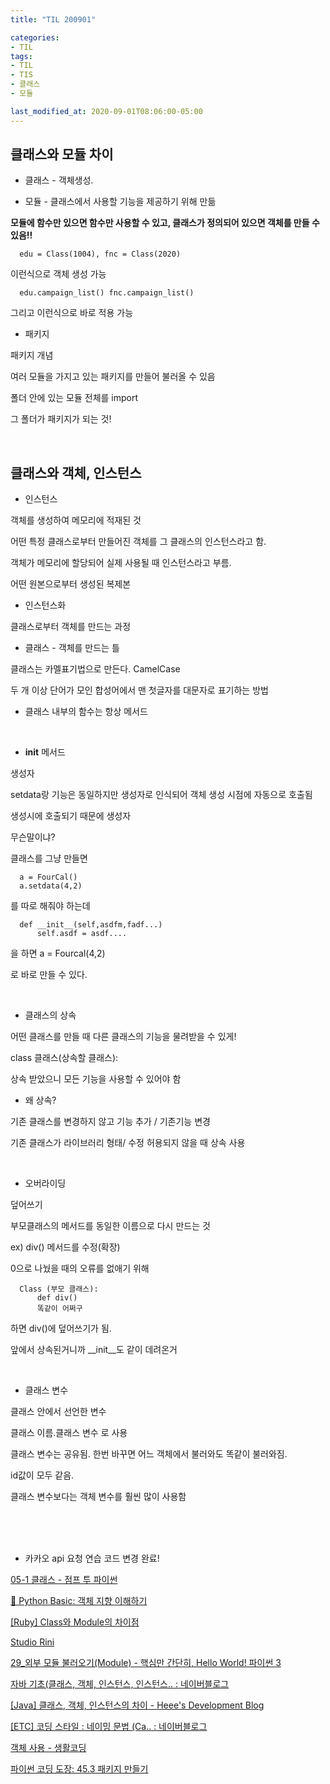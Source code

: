 ```yaml
---
title: "TIL 200901"

categories:
- TIL
tags:
- TIL
- TIS
- 클래스
- 모듈

last_modified_at: 2020-09-01T08:06:00-05:00
---
```


## 클래스와 모듈 차이

* 클래스 - 객체생성. 

* 모듈 - 클래스에서 사용할 기능을 제공하기 위해 만듦

**모듈에 함수만 있으면 함수만 사용할 수 있고, 클래스가 정의되어 있으면 객체를 만들 수 있음!!**

      edu = Class(1004), fnc = Class(2020) 

이런식으로 객체 생성 가능

      edu.campaign_list() fnc.campaign_list() 
      
그리고 이런식으로 바로 적용 가능 


* 패키지

패키지 개념

여러 모듈을 가지고 있는 패키지를 만들어 불러올 수 있음

폴더 안에 있는 모듈 전체를 import

그 폴더가 패키지가 되는 것!

<br/>

## 클래스와 객체, 인스턴스

* 인스턴스

객체를 생성하여 메모리에 적재된 것

어떤 특정 클래스로부터 만들어진 객체를 그 클래스의 인스턴스라고 함.

객체가 메모리에 할당되어 실제 사용될 때 인스턴스라고 부름.

어떤 원본으로부터 생성된 복제본

* 인스턴스화

클래스로부터 객체를 만드는 과정

* 클래스 - 객체를 만드는 틀

클래스는 카멜표기법으로 만든다. CamelCase

두 개 이상 단어가 모인 합성어에서 맨 첫글자를 대문자로 표기하는 방법

* 클래스 내부의 함수는 항상 메서드

<br/>

* __init__ 메서드

생성자

setdata랑 기능은 동일하지만 생성자로 인식되어 객체 생성 시점에 자동으로 호출됨

생성시에 호출되기 때문에 생성자

무슨말이냐?

클래스를 그냥 만들면 

      a = FourCal()
      a.setdata(4,2)

를 따로 해줘야 하는데

      def __init__(self,asdfm,fadf...)
          self.asdf = asdf....
을 하면
      a = Fourcal(4,2)

로 바로 만들 수 있다.

<br/>

* 클래스의 상속

어떤 클래스를 만들 때 다른 클래스의 기능을 물려받을 수 있게!

class 클래스(상속할 클래스):

상속 받았으니 모든 기능을 사용할 수 있어야 함

* 왜 상속?

기존 클래스를 변경하지 않고 기능 추가 / 기존기능 변경

기존 클래스가 라이브러리 형태/ 수정 허용되지 않을 때 상속 사용

<br/>

* 오버라이딩 

덮어쓰기

부모클래스의 메서드를 동일한 이름으로 다시 만드는 것

ex) div() 메서드를 수정(확장)

0으로 나눴을 때의 오류를 없애기 위해

      Class (부모 클래스):
          def div()
          똑같이 어쩌구

하면 div()에 덮어쓰기가 됨.

앞에서 상속된거니까 __init__도 같이 데려온거

<br/>

* 클래스 변수

클래스 안에서 선언한 변수

클래스 이름.클래스 변수 로 사용

클래스 변수는 공유됨. 한번 바꾸면 어느 객체에서 불러와도 똑같이 불러와짐.

id값이 모두 같음.

클래스 변수보다는 객체 변수를 훨씬 많이 사용함


<br/>
<br/>
<br/>


* 카카오 api 요청 연습 코드 변경 완료!





[05-1 클래스 - 점프 투 파이썬](https://wikidocs.net/28)

[🐥 Python Basic: 객체 지향 이해하기](https://velog.io/@matisse/Python-1.-%EA%B0%9D%EC%B2%B4-%EC%A7%80%ED%96%A5-%EC%9D%B4%ED%95%B4%ED%95%98%EA%B8%B0)

[[Ruby] Class와 Module의 차이점](https://www.morolog.dev/entry/Ruby-Class%EC%99%80-Module%EC%9D%98-%EC%B0%A8%EC%9D%B4%EC%A0%90)

[Studio Rini](http://egloos.zum.com/riniblog/v/981293)

[29_외부 모듈 불러오기(Module) - 핵심만 간단히, Hello World! 파이썬 3](https://wikidocs.net/21132)

[자바 기초(클래스, 객체, 인스턴스, 인스턴스.. : 네이버블로그](https://blog.naver.com/hhw1990/221360695920)

[[Java] 클래스, 객체, 인스턴스의 차이 - Heee's Development Blog](https://gmlwjd9405.github.io/2018/09/17/class-object-instance.html)

[[ETC] 코딩 스타일 : 네이밍 문법 (Ca.. : 네이버블로그](http://blog.naver.com/ege1001/220466932974)

[객체 사용 - 생활코딩](https://opentutorials.org/course/1750/9971)

[파이썬 코딩 도장: 45.3 패키지 만들기](https://dojang.io/mod/page/view.php?id=2449)

